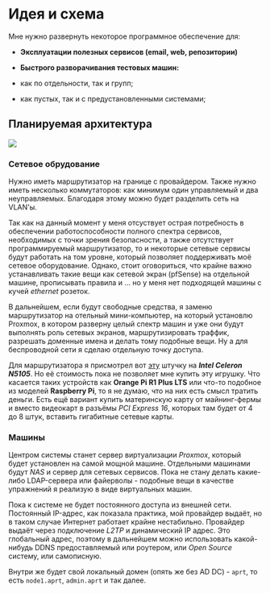 # Идея и схема

Мне нужно развернуть некоторое программное обеспечение для:

- **Эксплуатации полезных сервисов (email, web, репозитории)**

- **Быстрого разворачивания тестовых машин:**

- как по отдельности, так и групп;
- как пустых, так и с предустановленными системами;

## Планируемая архитектура

<img src="/img/aprt-home-network.JPG">

### Сетевое обрудование

Нужно иметь маршрутизатор на границе с провайдером. Также нужно иметь несколько коммутаторов: как минимум один управляемый и два неуправляемых. Благодаря этому можно будет разделить сеть на VLAN'ы.

Так как на данный момент у меня отсуствует острая потребность в обеспечении работоспособности полного спектра сервисов, необходимых с точки зрения безопасности, а также отсутствует программируемый маршрутизатор, то и некоторые сетевые сервисы будут работать на том уровне, который позволяет поддерживать моё сетевое оборудование. Однако, стоит оговориться, что крайне важно устанавливать такие вещи как сетевой экран (pfSense) на отдельной машине, прописывать правила и ... но у меня нет подходящей машины с кучей _ethernet_ розеток.

В дальнейшем, если будут свободные средства, я заменю маршрутизатор на отельный мини-компьютер, на который установлю Proxmox, в котором разверну целый спектр машин и уже они будут выполнять роль сетевых экранов, маршрутизировать траффик, разрешать доменные имена и делать тому подобные вещи. Ну а для беспроводной сети я сделаю отдельную точку доступа.

Для маршрутизатора я присмотрел вот [эту](https://aliexpress.ru/item/1005004302428997.html?spm=a2g2w.cart.cart_split.106.686e4aa6ukQm1I&sku_id=12000030761524529&_ga=2.230971807.1678829290.1679163308-1884218760.1677150525) штучку на **_Intel Celeron N5105_**. Но её стоимость пока не позволяет мне купить эту игрушку. Что касается таких устройств как **Orange Pi R1 Plus LTS** или что-то подобное из моделей **Raspberry Pi**, то я не думаю, что на них есть смысл тратить деньги. Есть ещё вариант купить материнскую карту от майнинг-фермы и вместо видеокарт в разъёмы _PCI Express 16_, которых там будет от 4 до 8 штук, вставить гигабитные сетевые карты.

### Машины

Центром системы станет сервер виртуализации _Proxmox_, который будет установлен на самой мощной машине. Отдельными машинами будут _NAS_ и сервер для сетевых сервисов. Пока не стану делать какие-либо LDAP-сервера или файерволы - подобные вещи в качестве упражнений я реализую в виде виртуальных машин.

Пока к системе не будет постоянного доступа из внешней сети. Постоянный IP-адрес, как показала практика, мой провайдер выдаёт, но в таком случае Интернет работает крайне нестабильно. Провайдер выдаёт через подключение _L2TP_ и динамический IP адрес. Это глобальный адрес, поэтому в дальнейшем можно использовать какой-нибудь DDNS предоставляемый или роутером, или _Open Source_ систему, или самописную.

Внутри же будет свой локальный домен (опять же без AD DC) - `aprt`, то есть `node1.aprt`, `admin.aprt` и так далее.
